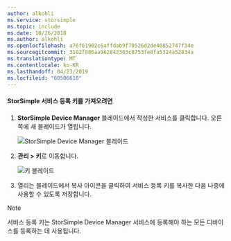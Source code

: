 ```yaml
---
author: alkohli
ms.service: storsimple
ms.topic: include
ms.date: 10/26/2018
ms.author: alkohli
ms.openlocfilehash: a76f61902c6affdab9f70526d2de40852747f34e
ms.sourcegitcommit: 3102f886aa962842303c8753fe8fa5324a52834a
ms.translationtype: MT
ms.contentlocale: ko-KR
ms.lasthandoff: 04/23/2019
ms.locfileid: "60506618"
---
```

#### <a name="to-get-the-storsimple-service-registration-key"></a>StorSimple 서비스 등록 키를 가져오려면

1. **StorSimple Device Manager** 블레이드에서 작성한 서비스를 클릭합니다. 오른쪽에 새 블레이드가 열립니다.
   
     ![StorSimple Device Manager 블레이드](./media/storsimple-8000-get-service-registration-key/createssdevman5.png)

2.  **관리 > 키**로 이동합니다.
   
     ![키 블레이드](./media/storsimple-8000-get-service-registration-key/getregkey2.png)

3.  열리는 블레이드에서 복사 아이콘을 클릭하여 서비스 등록 키를 복사한 다음 나중에 사용할 수 있도록 저장합니다.

> [!NOTE]
> 서비스 등록 키는 StorSimple Device Manager 서비스에 등록해야 하는 모든 디바이스를 등록하는 데 사용됩니다.


